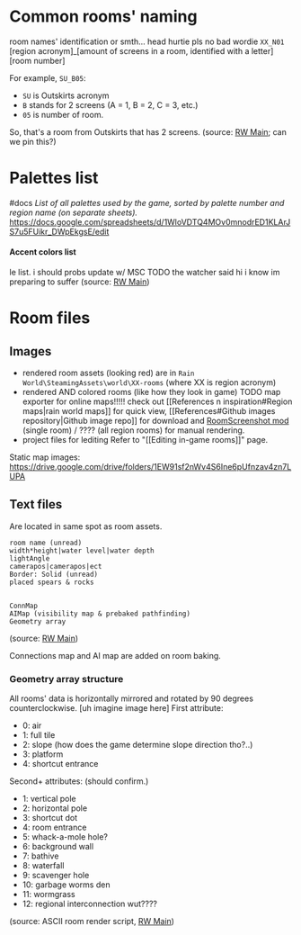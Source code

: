 # Common rooms' naming
room names' identification or smth... head hurtie pls no bad wordie
`XX_N01`
\[region acronym]\_\[amount of screens in a room, identified with a letter]\[room number]

For example, `SU_B05`:
- `SU` is Outskirts acronym
- `B` stands for 2 screens (A = 1, B = 2, C = 3, etc.)
- `05` is number of room.

So, that's a room from Outskirts that has 2 screens.
(source: [RW Main](https://discord.com/channels/291184728944410624/431534164932689921/496281533678878740); can we pin this?)

# Palettes list
#docs
*List of all palettes used by the game, sorted by palette number and region name (on separate sheets).*
https://docs.google.com/spreadsheets/d/1WloVDTQ4MOv0mnodrED1KLArJS7u5FUikr_DWpEkgsE/edit

#### Accent colors list
le list. i should probs update w/ MSC TODO
the watcher said hi i know im preparing to suffer
(source: [RW Main](https://discord.com/channels/291184728944410624/305139167300550666/485013629763059722))

# Room files

## Images
- rendered room assets (looking red)
are in `Rain World\SteamingAssets\world\XX-rooms` (where XX is region acronym)
- rendered AND colored rooms (like how they look in game)
TODO map exporter for online maps!!!!!
check out [[References n inspiration#Region maps|rain world maps]] for quick view, [[References#Github images repository|Github image repo]] for download and [RoomScreenshot mod](https://steamcommunity.com/sharedfiles/filedetails/?id=3125783486) (single room) /  ???? (all region rooms) for manual rendering.
- project files for lediting
Refer to "[[Editing in-game rooms]]" page.


Static map images:
https://drive.google.com/drive/folders/1EW91sf2nWv4S6Ine6pUfnzav4zn7LUPA

## Text files
Are located in same spot as room assets.

```
room name (unread)
width*height|water level|water depth
lightAngle
camerapos|camerapos|ect
Border: Solid (unread)
placed spears & rocks


ConnMap
AIMap (visibility map & prebaked pathfinding)
Geometry array
```
(source: [RW Main](https://discord.com/channels/291184728944410624/305139167300550666/1079483524354154687))

Connections map and AI map are added on room baking.

### Geometry array structure
All rooms' data is horizontally mirrored and rotated by 90 degrees counterclockwise.
\[uh imagine image here]
First attribute:
- 0: air
- 1: full tile
- 2: slope (how does the game determine slope direction tho?..)
- 3: platform
- 4: shortcut entrance

Second+ attributes: (should confirm.)
- 1: vertical pole
- 2: horizontal pole
- 3: shortcut dot
- 4: room entrance
- 5: whack-a-mole hole?
- 6: background wall
- 7: bathive
- 8: waterfall
- 9: scavenger hole
- 10: garbage worms den
- 11: wormgrass
- 12: regional interconnection wut????

(source: ASCII room render script, [RW Main](https://discord.com/channels/291184728944410624/305139167300550666/444544647570915336))